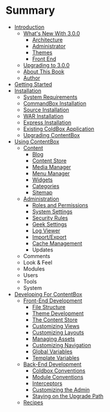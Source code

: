 # Summary

* [Introduction](README.md)
   * [What's New With 3.0.0](introduction/whats_new.md)
       * [Architecture](introduction/whats_new_3_0_0/architecture.md)
       * [Administrator](introduction/whats_new_3_0_0/administrator.md)
       * [Themes](introduction/whats_new_3_0_0/themes.md)
       * [Front End](introduction/whats_new_3_0_0/front_end.md)
   * [Upgrading to 3.0.0](introduction/upgrading.md)
   * [About This Book](introduction/about_this_book.md)
   * [Author](introduction/author.md)
* [Getting Started](getting_started/index.md)
* [Installation](installation/index.md)
   * [System Requirements](installation/system_requirements.md)
   * [CommandBox Installation](installation/commandbox_installation.md)
   * [Source Installation](installation/source_installation.md)
   * [WAR Installation](installation/war_installation.md)
   * [Express Installation](installation/express_installation.md)
   * [Existing ColdBox Application](installation/existing_coldbox_application.md)
   * [Upgrading ContentBox](installation/upgrading_contentbox.md)
* [Using ContentBox](using/README.md)
   * [Content](using/content_publishing/index.md)
       * [Blog](using/content_publishing/blogmd.md)
       * [Content Store](using/managers/contentstore.md)
       * [Media Manager](using/managers/media.md)
       * [Menu Manager](using/managers/menu.md)
       * [Widgets](using/managers/widgets.md)
       * [Categories](using/managers/categories.md)
       * [Sitemap](using/content_publishing/sitemap.md)
   * [Administration](using/administrators/README.md)
       * [Roles and Permissions](using/managers/permissions.md)
       * [System Settings](using/administrators/settings.md)
       * [Security Rules](using/administrators/security.md)
       * [Geek Settings](using/administrators/geeksettings.md)
       * [Log Viewer](using/administrators/logs.md)
       * [Import/Export](using/administrators/import-export.md)
       * [Cache Management](using/administrators/caching.md)
       * Updates
   * Comments
   * Look & Feel
   * Modules
   * Users
   * Tools
   * System
* [Developing For ContentBox](developing/README.md)
   * [Front-End Development](developing/front_end/README.md)
       * [File Structure](developing/front_end/files.md)
       * [Theme Development](developing/themes/README.md)
       * [The Content Store](developing/front_end/contentstore.md)
       * [Customizing Views](developing/front_end/views.md)
       * [Customizing Layouts](developing/front_end/layouts.md)
       * [Managing Assets](developing/front_end/assets.md)
       * [Customizing Navigation](developing/front_end/navigation.md)
       * [Global Variables](developing/globals.md)
       * [Template Variables](developing/front_end/templateVars.md)
   * [Back-End Development](developing/back_end/readme.md)
       * [Coldbox Conventions](developing/back_end/coldbox.md)
       * [Module Conventions](developing/back_end/modules.md)
       * [Interceptors](developing/back_end/interceptors.md)
       * [Customizing the Admin](developing/back_end/admin.md)
       * [Staying on the Upgrade Path](developing/back_end/upgrades.md)
   * [Recipes](recipes/index.md)

